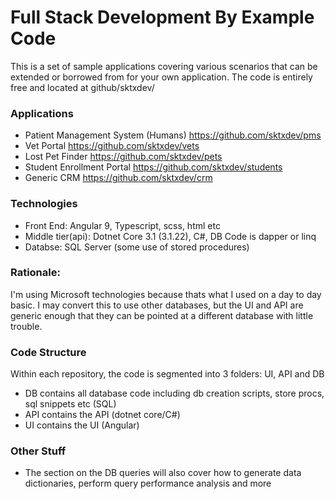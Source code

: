 # Full Stack Development By Example Code

This is a set of sample applications covering various scenarios that can be extended or borrowed from for your own application. The code is entirely free and located at github/sktxdev/


### Applications
- Patient Management System (Humans)	https://github.com/sktxdev/pms
- Vet Portal				https://github.com/sktxdev/vets
- Lost Pet Finder			https://github.com/sktxdev/pets
- Student Enrollment Portal		https://github.com/sktxdev/students
- Generic CRM				https://github.com/sktxdev/crm

### Technologies
- Front End: Angular 9, Typescript, scss, html etc
- Middle tier(api): Dotnet Core 3.1 (3.1.22), C#, DB Code is dapper or linq
- Databse: SQL Server (some use of stored procedures)

### Rationale:
I'm using Microsoft technologies because thats what I used on a day to day basic. I may convert this to use other databases, but the UI and API are generic enough that they can be pointed at a different database with little trouble.

### Code Structure
Within each repository, the code is segmented into 3 folders: UI, API and DB
- DB contains all database code including db creation scripts, store procs, sql snippets etc (SQL)
- API contains the API (dotnet core/C#)
- UI contains the UI (Angular)

### Other Stuff
- The section on the DB queries will also cover how to generate data dictionaries, perform query performance analysis and more
